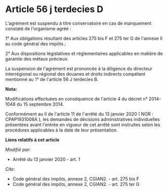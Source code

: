 # Article 56 j terdecies D

L'agrément est suspendu à titre conservatoire en cas de manquement constaté de l'organisme agréé :

1° Aux obligations résultant des articles 275 bis F et 275 ter G de l'annexe II au code général des impôts ;

2° Aux dispositions législatives et réglementaires applicables en matière de garantie des métaux précieux.

La suspension de l'agrément est prononcée à la diligence du directeur interrégional ou régional des douanes et droits
indirects compétent mentionné au 1° de l'article 56 J terdecies B.

**Nota:**

Modifications effectuées en conséquence de l'article 4 du décret n° 2014-1048 du 15 septembre 2014.

Conformément au II de l'article 11 de l'arrêté du 13 janvier 2020 ( NOR : CPAP1931008A ), les demandes de décisions
administratives individuelles présentées avant l'entrée en vigueur de cet arrêté sont instruites selon les procédures
applicables à la date de leur présentation.

**Liens relatifs à cet article**

_Modifié par_:

  - Arrêté du 13 janvier 2020 - art. 1

_Cite_:

  - Code général des impôts, annexe 2, CGIAN2. - art. 275 bis F
  - Code général des impôts, annexe 2, CGIAN2. - art. 275 ter G
